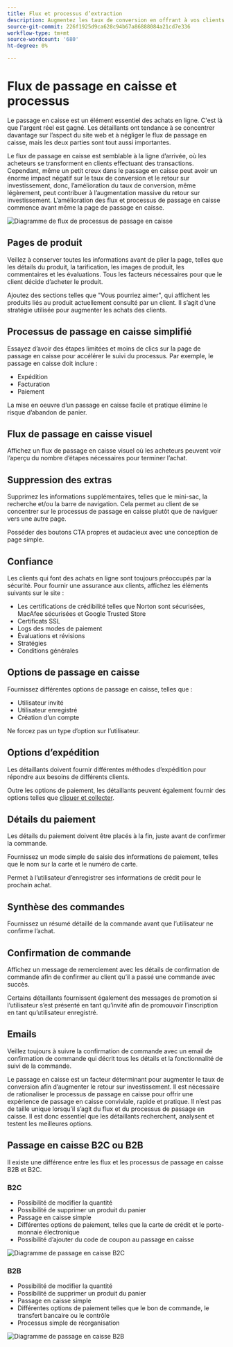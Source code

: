 ```yaml
---
title: Flux et processus d’extraction
description: Augmentez les taux de conversion en offrant à vos clients une expérience de passage en caisse transparente.
source-git-commit: 226f1925d9ca628c94b67a86888084a21cd7e336
workflow-type: tm+mt
source-wordcount: '680'
ht-degree: 0%

---
```



# Flux de passage en caisse et processus

Le passage en caisse est un élément essentiel des achats en ligne. C&#39;est là que l&#39;argent réel est gagné. Les détaillants ont tendance à se concentrer davantage sur l’aspect du site web et à négliger le flux de passage en caisse, mais les deux parties sont tout aussi importantes.

Le flux de passage en caisse est semblable à la ligne d’arrivée, où les acheteurs se transforment en clients effectuant des transactions. Cependant, même un petit creux dans le passage en caisse peut avoir un énorme impact négatif sur le taux de conversion et le retour sur investissement, donc, l’amélioration du taux de conversion, même légèrement, peut contribuer à l’augmentation massive du retour sur investissement. L’amélioration des flux et processus de passage en caisse commence avant même la page de passage en caisse.

![Diagramme de flux de processus de passage en caisse](../../assets/playbooks/checkout-diagram.png)

## Pages de produit

Veillez à conserver toutes les informations avant de plier la page, telles que les détails du produit, la tarification, les images de produit, les commentaires et les évaluations. Tous les facteurs nécessaires pour que le client décide d’acheter le produit.

Ajoutez des sections telles que &quot;Vous pourriez aimer&quot;, qui affichent les produits liés au produit actuellement consulté par un client. Il s’agit d’une stratégie utilisée pour augmenter les achats des clients.

## Processus de passage en caisse simplifié

Essayez d’avoir des étapes limitées et moins de clics sur la page de passage en caisse pour accélérer le suivi du processus. Par exemple, le passage en caisse doit inclure :

- Expédition
- Facturation
- Paiement

La mise en oeuvre d’un passage en caisse facile et pratique élimine le risque d’abandon de panier.

## Flux de passage en caisse visuel

Affichez un flux de passage en caisse visuel où les acheteurs peuvent voir l’aperçu du nombre d’étapes nécessaires pour terminer l’achat.

## Suppression des extras

Supprimez les informations supplémentaires, telles que le mini-sac, la recherche et/ou la barre de navigation. Cela permet au client de se concentrer sur le processus de passage en caisse plutôt que de naviguer vers une autre page.

Posséder des boutons CTA propres et audacieux avec une conception de page simple.

## Confiance

Les clients qui font des achats en ligne sont toujours préoccupés par la sécurité. Pour fournir une assurance aux clients, affichez les éléments suivants sur le site :

- Les certifications de crédibilité telles que Norton sont sécurisées, MacAfee sécurisées et Google Trusted Store
- Certificats SSL
- Logs des modes de paiement
- Évaluations et révisions
- Stratégies
- Conditions générales

## Options de passage en caisse

Fournissez différentes options de passage en caisse, telles que :

- Utilisateur invité
- Utilisateur enregistré
- Création d’un compte

Ne forcez pas un type d’option sur l’utilisateur.

## Options d’expédition

Les détaillants doivent fournir différentes méthodes d’expédition pour répondre aux besoins de différents clients.

Outre les options de paiement, les détaillants peuvent également fournir des options telles que [cliquer et collecter](click-collect.md).

## Détails du paiement

Les détails du paiement doivent être placés à la fin, juste avant de confirmer la commande.

Fournissez un mode simple de saisie des informations de paiement, telles que le nom sur la carte et le numéro de carte.

Permet à l’utilisateur d’enregistrer ses informations de crédit pour le prochain achat.

## Synthèse des commandes

Fournissez un résumé détaillé de la commande avant que l’utilisateur ne confirme l’achat.

## Confirmation de commande

Affichez un message de remerciement avec les détails de confirmation de commande afin de confirmer au client qu’il a passé une commande avec succès.

Certains détaillants fournissent également des messages de promotion si l’utilisateur s’est présenté en tant qu’invité afin de promouvoir l’inscription en tant qu’utilisateur enregistré.

## Emails

Veillez toujours à suivre la confirmation de commande avec un email de confirmation de commande qui décrit tous les détails et la fonctionnalité de suivi de la commande.

Le passage en caisse est un facteur déterminant pour augmenter le taux de conversion afin d’augmenter le retour sur investissement. Il est nécessaire de rationaliser le processus de passage en caisse pour offrir une expérience de passage en caisse conviviale, rapide et pratique. Il n’est pas de taille unique lorsqu’il s’agit du flux et du processus de passage en caisse. Il est donc essentiel que les détaillants recherchent, analysent et testent les meilleures options.

## Passage en caisse B2C ou B2B

Il existe une différence entre les flux et les processus de passage en caisse B2B et B2C.

### B2C

- Possibilité de modifier la quantité
- Possibilité de supprimer un produit du panier
- Passage en caisse simple
- Différentes options de paiement, telles que la carte de crédit et le porte-monnaie électronique
- Possibilité d’ajouter du code de coupon au passage en caisse

![Diagramme de passage en caisse B2C](../../assets/playbooks/checkout-b2c.png)

### B2B

- Possibilité de modifier la quantité
- Possibilité de supprimer un produit du panier
- Passage en caisse simple
- Différentes options de paiement telles que le bon de commande, le transfert bancaire ou le contrôle
- Processus simple de réorganisation

![Diagramme de passage en caisse B2B](../../assets/playbooks/checkout-b2b.png)
